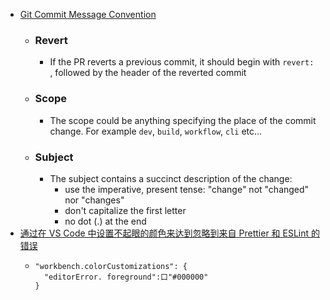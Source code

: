 - [Git Commit Message Convention](https://github.com/vitejs/vite/blob/main/.github/commit-convention.md)
	- ### Revert
		- If the PR reverts a previous commit, it should begin with `revert: `, followed by the header of the reverted commit
	- ### [](https://github.com/vitejs/vite/blob/main/.github/commit-convention.md#scope) Scope
		- The scope could be anything specifying the place of the commit change. For example `dev`, `build`, `workflow`, `cli` etc...
	- ### [](https://github.com/vitejs/vite/blob/main/.github/commit-convention.md#subject) Subject
		- The subject contains a succinct description of the change:
			- use the imperative, present tense: "change" not "changed" nor "changes"
			- don't capitalize the first letter
			- no dot (.) at the end
- [通过在 VS Code 中设置不起眼的颜色来达到忽略到来自 Prettier 和 ESLint 的错误](https://twitter.com/bennycode/status/1691488648263503872)
	- ```
	  "workbench.colorCustomizations": { 
	  	"editorError. foreground":口"#000000"
	  }
	  ```